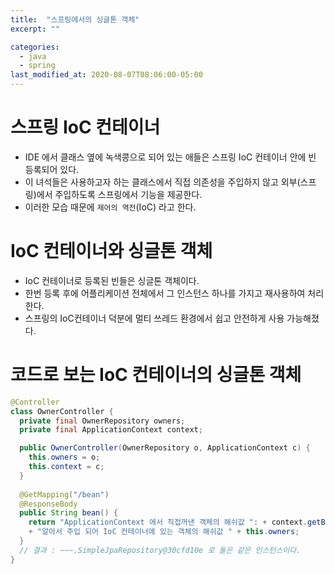```yaml
---
title:  "스프링에서의 싱글톤 객체"
excerpt: ""

categories:
  - java
  - spring
last_modified_at: 2020-08-07T08:06:00-05:00
---
```



# 스프링 IoC 컨테이너
- IDE 에서 클래스 옆에 녹색콩으로 되어 있는 애들은 스프링 IoC 컨테이너 안에 빈 등록되어 있다.
- 이 녀석들은 사용하고자 하는 클래스에서 직접 의존성을 주입하지 않고 외부(스프링)에서 주입하도록 스프링에서 기능을 제공한다.
- 이러한 모습 때문에 `제어의 역전`(IoC) 라고 한다.


# IoC 컨테이너와 싱글톤 객체
- IoC 컨테이너로 등록된 빈들은 싱글톤 객체이다.
- 한번 등록 후에 어플리케이션 전체에서 그 인스턴스 하나를 가지고 재사용하여 처리한다.
- 스프링의 IoC컨테이너 덕분에 멀티 쓰레드 환경에서 쉽고 안전하게 사용 가능해졌다.


# 코드로 보는 IoC 컨테이너의 싱글톤 객체
```java
@Controller
class OwnerController {
  private final OwnerRepository owners;
  private final ApplicationContext context;

  public OwnerController(OwnerRepository o, ApplicationContext c) {
    this.owners = o;
    this.context = c;
  }
  
  @GetMapping("/bean")
  @ResponseBody
  public String bean() {
    return "ApplicationContext 에서 직접꺼낸 객체의 해쉬값 ": + context.getBean(OwnerRepository.class)
    + "알아서 주입 되어 IoC 컨테이너에 있는 객체의 해쉬값 " + this.owners;
  }
  // 결과 : ~~~.SimpleJpaRepository@30cfd10e 로 둘은 같은 인스턴스이다.
}
```